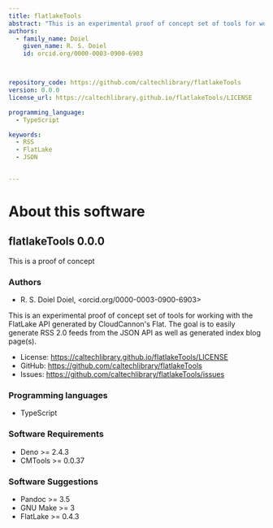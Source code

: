 ```yaml
---
title: flatlakeTools
abstract: "This is an experimental proof of concept set of tools for working with the FlatLake API generated by CloudCannon&#x27;s Flat. The goal is to easily generate RSS 2.0 feeds from the JSON API as well as generated index blog page(s)."
authors:
  - family_name: Doiel
    given_name: R. S. Doiel
    id: orcid.org/0000-0003-0900-6903



repository_code: https://github.com/caltechlibrary/flatlakeTools
version: 0.0.0
license_url: https://caltechlibrary.github.io/flatlakeTools/LICENSE

programming_language:
  - TypeScript

keywords:
  - RSS
  - FlatLake
  - JSON


---
```


About this software
===================

## flatlakeTools 0.0.0

This is a proof of concept

### Authors

- R. S. Doiel Doiel, <orcid.org/0000-0003-0900-6903>






This is an experimental proof of concept set of tools for working with the FlatLake API generated by CloudCannon&#x27;s Flat. The goal is to easily generate RSS 2.0 feeds from the JSON API as well as generated index blog page(s).

- License: <https://caltechlibrary.github.io/flatlakeTools/LICENSE>
- GitHub: <https://github.com/caltechlibrary/flatlakeTools>
- Issues: <https://github.com/caltechlibrary/flatlakeTools/issues>

### Programming languages

- TypeScript




### Software Requirements

- Deno &gt;&#x3D; 2.4.3
- CMTools &gt;&#x3D; 0.0.37


### Software Suggestions

- Pandoc &gt;&#x3D; 3.5
- GNU Make &gt;&#x3D; 3
- FlatLake &gt;&#x3D; 0.4.3


